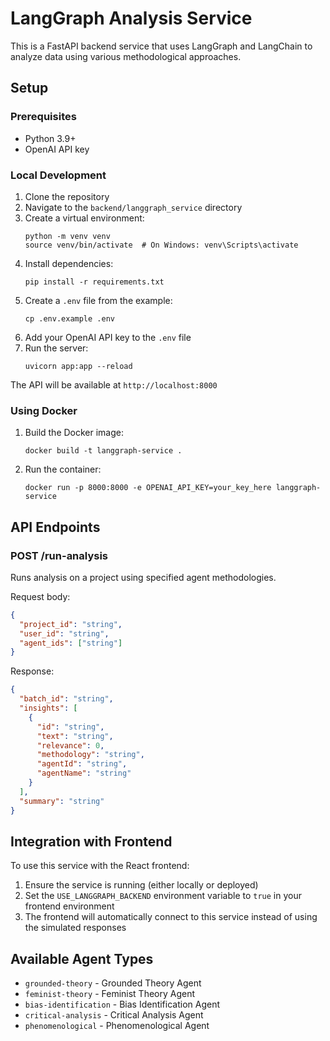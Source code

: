 
# LangGraph Analysis Service

This is a FastAPI backend service that uses LangGraph and LangChain to analyze data using various methodological approaches.

## Setup

### Prerequisites
- Python 3.9+
- OpenAI API key

### Local Development

1. Clone the repository
2. Navigate to the `backend/langgraph_service` directory
3. Create a virtual environment:
   ```
   python -m venv venv
   source venv/bin/activate  # On Windows: venv\Scripts\activate
   ```
4. Install dependencies:
   ```
   pip install -r requirements.txt
   ```
5. Create a `.env` file from the example:
   ```
   cp .env.example .env
   ```
6. Add your OpenAI API key to the `.env` file
7. Run the server:
   ```
   uvicorn app:app --reload
   ```

The API will be available at `http://localhost:8000`

### Using Docker

1. Build the Docker image:
   ```
   docker build -t langgraph-service .
   ```
2. Run the container:
   ```
   docker run -p 8000:8000 -e OPENAI_API_KEY=your_key_here langgraph-service
   ```

## API Endpoints

### POST /run-analysis
Runs analysis on a project using specified agent methodologies.

Request body:
```json
{
  "project_id": "string",
  "user_id": "string",
  "agent_ids": ["string"]
}
```

Response:
```json
{
  "batch_id": "string",
  "insights": [
    {
      "id": "string",
      "text": "string",
      "relevance": 0,
      "methodology": "string",
      "agentId": "string",
      "agentName": "string"
    }
  ],
  "summary": "string"
}
```

## Integration with Frontend

To use this service with the React frontend:

1. Ensure the service is running (either locally or deployed)
2. Set the `USE_LANGGRAPH_BACKEND` environment variable to `true` in your frontend environment
3. The frontend will automatically connect to this service instead of using the simulated responses

## Available Agent Types

- `grounded-theory` - Grounded Theory Agent
- `feminist-theory` - Feminist Theory Agent
- `bias-identification` - Bias Identification Agent
- `critical-analysis` - Critical Analysis Agent
- `phenomenological` - Phenomenological Agent
